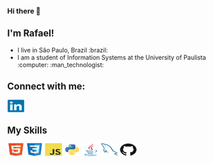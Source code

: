 ### Hi there 👋

<h2>I'm Rafael!</h2>
<ul>
<li>I live in São Paulo, Brazil :brazil:</li>
<li>I am a student of Information Systems at the University of Paulista :computer: :man_technologist:</li>
</ul>

<h2>Connect with me:</h2><strong>
<a href="https://www.linkedin.com/in/rafaaelmascarenhas/" target="_blank">
<img align="center" alt="Rafael Linkedin " src="https://raw.githubusercontent.com/devicons/devicon/master/icons/linkedin/linkedin-original.svg" width="40" height="30">
</a>
  
  
<h2>My Skills</h2>
<img align="center" src="https://raw.githubusercontent.com/devicons/devicon/master/icons/html5/html5-original.svg" width="40" height="30">
<img align="center" src="https://raw.githubusercontent.com/devicons/devicon/master/icons/css3/css3-original.svg" width="40" height="30"></img>
<img align="center" src="https://raw.githubusercontent.com/devicons/devicon/master/icons/javascript/javascript-original.svg" width="40" height="30"></img>
<img align="center" src="https://raw.githubusercontent.com/devicons/devicon/master/icons/python/python-original.svg" width="40" height="30"></img>
<img align="center" src="https://raw.githubusercontent.com/devicons/devicon/master/icons/java/java-original.svg" width="40" height="30"></img>
<img align="center" src="https://raw.githubusercontent.com/devicons/devicon/master/icons/mysql/mysql-original.svg" width="40" height="30"></img>
<img align="center" src="https://raw.githubusercontent.com/devicons/devicon/master/icons/github/github-original.svg" width="40" height="30"></img>



<!--
**rafaaelm/rafaaelm** is a ✨ _special_ ✨ repository because its `README.md` (this file) appears on your GitHub profile.

Here are some ideas to get you started:

- 🔭 I’m currently working on ...
- 🌱 I’m currently learning ...
- 👯 I’m looking to collaborate on ...
- 🤔 I’m looking for help with ...
- 💬 Ask me about ...
- 📫 How to reach me: ...
- 😄 Pronouns: ...
- ⚡ Fun fact: ...
-->
